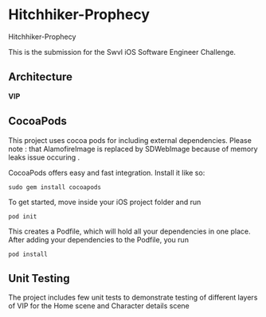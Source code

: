 # Hitchhiker-Prophecy
Hitchhiker-Prophecy

This is the submission for the Swvl iOS Software Engineer Challenge.


## Architecture
**VIP**


## CocoaPods
This project uses cocoa pods for including external dependencies. 
Please note : that AlamofireImage is replaced by SDWebImage because of memory leaks issue occuring .



CocoaPods offers easy and fast integration. Install it like so:

```
sudo gem install cocoapods
```

To get started, move inside your iOS project folder and run

```
pod init
```

This creates a Podfile, which will hold all your dependencies in one place. After adding your dependencies to the Podfile, you run

```
pod install
```

## Unit Testing
The project includes few unit tests to demonstrate testing of different layers of VIP for the Home scene and Character details scene

